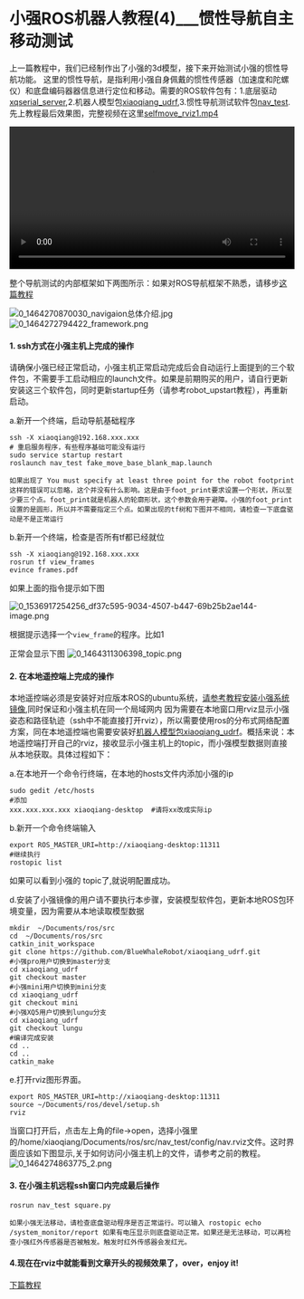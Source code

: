 # 小强ROS机器人教程(4)___惯性导航自主移动测试<br>
上一篇教程中，我们已经制作出了小强的3d模型，接下来开始测试小强的惯性导航功能。
这里的惯性导航，是指利用小强自身佩戴的惯性传感器（加速度和陀螺仪）和底盘编码器器信息进行定位和移动。需要的ROS软件包有：1.底层驱动[xqserial_server](https://github.com/BlueWhaleRobot/xqserial_server),2.机器人模型包[xiaoqiang_udrf](https://github.com/BlueWhaleRobot/xiaoqiang_udrf),3.惯性导航测试软件包[nav_test](https://github.com/BlueWhaleRobot/nav_test).
先上教程最后效果图，完整视频在这里[selfmove_rviz1.mp4](http://community.bwbot.org/uploads/files/1464268939943-selfmove_rviz1.mp4) 

<video src="https://community.bwbot.org/uploads/files/1464268939943-selfmove_rviz1.mp4" controls width=100%></video>

整个导航测试的内部框架如下两图所示：如果对ROS导航框架不熟悉，请移步[这篇教程](http://blog.exbot.net/archives/1129)

![0_1464270870030_navigaion总体介绍.jpg](http://community.bwbot.org/uploads/files/1464270887417-navigaion%E6%80%BB%E4%BD%93%E4%BB%8B%E7%BB%8D.jpg) 
![0_1464272794422_framework.png](http://community.bwbot.org/uploads/files/1464272811642-framework.png) 
#### 1. ssh方式在小强主机上完成的操作

请确保小强已经正常启动，小强主机正常启动完成后会自动运行上面提到的三个软件包，不需要手工启动相应的launch文件。如果是前期购买的用户，请自行更新安装这三个软件包，同时更新startup任务（请参考robot_upstart教程），再重新启动。

a.新开一个终端，启动导航基础程序
```
ssh -X xiaoqiang@192.168.xxx.xxx 
# 重启服务程序，有些程序基础可能没有运行
sudo service startup restart
roslaunch nav_test fake_move_base_blank_map.launch
```
```如果出现了 You must specify at least three point for the robot footprint 这样的错误可以忽略，这个并没有什么影响。这是由于foot_print要求设置一个形状，所以至少要三个点。foot_print就是机器人的轮廓形状，这个参数会用于避障。小强的foot_print设置的是圆形，所以并不需要指定三个点。如果出现的tf树和下图并不相同，请检查一下底盘驱动是不是正常运行```

b.新开一个终端，检查是否所有tf都已经就位
```
ssh -X xiaoqiang@192.168.xxx.xxx
rosrun tf view_frames
evince frames.pdf
```

如果上面的指令提示如下图

![0_1536917254256_df37c595-9034-4507-b447-69b25b2ae144-image.png](http://community.bwbot.org/assets/uploads/files/1536917255321-df37c595-9034-4507-b447-69b25b2ae144-image.png) 

根据提示选择一个`view_frame`的程序。比如1

正常会显示下图
![0_1464311306398_topic.png](http://community.bwbot.org/uploads/files/1464311325468-topic.png) 
#### 2. 在本地遥控端上完成的操作

本地遥控端必须是安装好对应版本ROS的ubuntu系统，[请参考教程安装小强系统镜像](https://community.bwbot.org/topic/232/%E8%93%9D%E9%B2%B8ros%E9%95%9C%E5%83%8F%E5%8F%91%E5%B8%83),同时保证和小强主机在同一个局域网内
因为需要在本地窗口用rviz显示小强姿态和路径轨迹（ssh中不能直接打开rviz），所以需要使用ros的分布式网络配置方案，同在本地遥控端也需要安装好[机器人模型包xiaoqiang_udrf](https://github.com/BlueWhaleRobot/xiaoqiang_udrf)。概括来说：本地遥控端打开自己的rviz，接收显示小强主机上的topic，而小强模型数据则直接从本地获取。具体过程如下：

a.在本地开一个命令行终端，在本地的hosts文件内添加小强的ip
```
sudo gedit /etc/hosts
#添加
xxx.xxx.xxx.xxx xiaoqiang-desktop  #请将xx改成实际ip

```
b.新开一个命令终端输入
```
export ROS_MASTER_URI=http://xiaoqiang-desktop:11311
#继续执行
rostopic list
```
如果可以看到小强的 topic了,就说明配置成功。

d.安装了小强镜像的用户请不要执行本步骤，安装模型软件包，更新本地ROS包环境变量，因为需要从本地读取模型数据
```
mkdir  ~/Documents/ros/src
cd  ~/Documents/ros/src
catkin_init_workspace
git clone https://github.com/BlueWhaleRobot/xiaoqiang_udrf.git
#小强pro用户切换到master分支
cd xiaoqiang_udrf
git checkout master
#小强mini用户切换到mini分支
cd xiaoqiang_udrf
git checkout mini
#小强XQ5用户切换到lungu分支
cd xiaoqiang_udrf
git checkout lungu
#编译完成安装
cd ..
cd ..
catkin_make
```
e.打开rviz图形界面。
```
export ROS_MASTER_URI=http://xiaoqiang-desktop:11311
source ~/Documents/ros/devel/setup.sh  
rviz
```
当窗口打开后，点击左上角的file->open，选择小强里的/home/xiaoqiang/Documents/ros/src/nav_test/config/nav.rviz文件。这时界面应该如下图显示,关于如何访问小强主机上的文件，请参考之前的教程。
![0_1464274863775_2.png](http://community.bwbot.org/uploads/files/1464274881772-2.png) 
#### 3. 在小强主机远程ssh窗口内完成最后操作
```
rosrun nav_test square.py
```

```如果小强无法移动，请检查底盘驱动程序是否正常运行。可以输入 rostopic echo /system_monitor/report 如果有电压显示则底盘驱动正常。如果还是无法移动，可以再检查小强红外传感器是否被触发。触发时红外传感器会发红光。```

#### 4.现在在rviz中就能看到文章开头的视频效果了，over，enjoy it!

[下篇教程](http://community.bwbot.org/topic/159/%E5%B0%8F%E5%BC%BAros%E6%9C%BA%E5%99%A8%E4%BA%BA%E6%95%99%E7%A8%8B-5-___%E5%B0%8F%E5%BC%BA%E6%89%8B%E6%9C%BA%E9%81%A5%E6%8E%A7app%E5%AE%89%E5%8D%93%E7%89%88)
